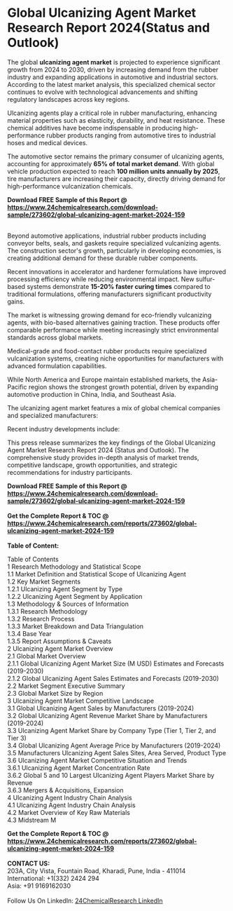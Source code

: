 <h1>Global Ulcanizing Agent Market Research Report 2024(Status and Outlook)</h1><p>The global <strong>ulcanizing agent market</strong> is projected to experience significant growth from 2024 to 2030, driven by increasing demand from the rubber industry and expanding applications in automotive and industrial sectors. According to the latest market analysis, this specialized chemical sector continues to evolve with technological advancements and shifting regulatory landscapes across key regions.</p><p>Ulcanizing agents play a critical role in rubber manufacturing, enhancing material properties such as elasticity, durability, and heat resistance. These chemical additives have become indispensable in producing high-performance rubber products ranging from automotive tires to industrial hoses and medical devices.</p><p>The automotive sector remains the primary consumer of ulcanizing agents, accounting for approximately <strong>65% of total market demand</strong>. With global vehicle production expected to reach <strong>100 million units annually by 2025</strong>, tire manufacturers are increasing their capacity, directly driving demand for high-performance vulcanization chemicals.</p><div><b>Download FREE Sample of this Report @ 
            <a href="https://www.24chemicalresearch.com/download-sample/273602/global-ulcanizing-agent-market-2024-159">
            https://www.24chemicalresearch.com/download-sample/273602/global-ulcanizing-agent-market-2024-159</a></b></div><br><p>Beyond automotive applications, industrial rubber products including conveyor belts, seals, and gaskets require specialized vulcanizing agents. The construction sector's growth, particularly in developing economies, is creating additional demand for these durable rubber components.</p><p>Recent innovations in accelerator and hardener formulations have improved processing efficiency while reducing environmental impact. New sulfur-based systems demonstrate <strong>15-20% faster curing times</strong> compared to traditional formulations, offering manufacturers significant productivity gains.</p><p>The market is witnessing growing demand for eco-friendly vulcanizing agents, with bio-based alternatives gaining traction. These products offer comparable performance while meeting increasingly strict environmental standards across global markets.</p><p>Medical-grade and food-contact rubber products require specialized vulcanization systems, creating niche opportunities for manufacturers with advanced formulation capabilities.</p><p>While North America and Europe maintain established markets, the Asia-Pacific region shows the strongest growth potential, driven by expanding automotive production in China, India, and Southeast Asia.</p><p>The ulcanizing agent market features a mix of global chemical companies and specialized manufacturers:</p><p>Recent industry developments include:</p><p>This press release summarizes the key findings of the Global Ulcanizing Agent Market Research Report 2024 (Status and Outlook). The comprehensive study provides in-depth analysis of market trends, competitive landscape, growth opportunities, and strategic recommendations for industry participants.</p><div><b>Download FREE Sample of this Report @ 
            <a href="https://www.24chemicalresearch.com/download-sample/273602/global-ulcanizing-agent-market-2024-159">
            https://www.24chemicalresearch.com/download-sample/273602/global-ulcanizing-agent-market-2024-159</a></b></div><br><div><b>Get the Complete Report & TOC @ 
            <a href="https://www.24chemicalresearch.com/reports/273602/global-ulcanizing-agent-market-2024-159">
            https://www.24chemicalresearch.com/reports/273602/global-ulcanizing-agent-market-2024-159</a></b></div><br>
            <b>Table of Content:</b><p>Table of Contents<br />
1 Research Methodology and Statistical Scope<br />
1.1 Market Definition and Statistical Scope of Ulcanizing Agent<br />
1.2 Key Market Segments<br />
1.2.1 Ulcanizing Agent Segment by Type<br />
1.2.2 Ulcanizing Agent Segment by Application<br />
1.3 Methodology & Sources of Information<br />
1.3.1 Research Methodology<br />
1.3.2 Research Process<br />
1.3.3 Market Breakdown and Data Triangulation<br />
1.3.4 Base Year<br />
1.3.5 Report Assumptions & Caveats<br />
2 Ulcanizing Agent Market Overview<br />
2.1 Global Market Overview<br />
2.1.1 Global Ulcanizing Agent Market Size (M USD) Estimates and Forecasts (2019-2030)<br />
2.1.2 Global Ulcanizing Agent Sales Estimates and Forecasts (2019-2030)<br />
2.2 Market Segment Executive Summary<br />
2.3 Global Market Size by Region<br />
3 Ulcanizing Agent Market Competitive Landscape<br />
3.1 Global Ulcanizing Agent Sales by Manufacturers (2019-2024)<br />
3.2 Global Ulcanizing Agent Revenue Market Share by Manufacturers (2019-2024)<br />
3.3 Ulcanizing Agent Market Share by Company Type (Tier 1, Tier 2, and Tier 3)<br />
3.4 Global Ulcanizing Agent Average Price by Manufacturers (2019-2024)<br />
3.5 Manufacturers Ulcanizing Agent Sales Sites, Area Served, Product Type<br />
3.6 Ulcanizing Agent Market Competitive Situation and Trends<br />
3.6.1 Ulcanizing Agent Market Concentration Rate<br />
3.6.2 Global 5 and 10 Largest Ulcanizing Agent Players Market Share by Revenue<br />
3.6.3 Mergers & Acquisitions, Expansion<br />
4 Ulcanizing Agent Industry Chain Analysis<br />
4.1 Ulcanizing Agent Industry Chain Analysis<br />
4.2 Market Overview of Key Raw Materials<br />
4.3 Midstream M</p><div><b>Get the Complete Report & TOC @ 
            <a href="https://www.24chemicalresearch.com/reports/273602/global-ulcanizing-agent-market-2024-159">
            https://www.24chemicalresearch.com/reports/273602/global-ulcanizing-agent-market-2024-159</a></b></div><br><b>CONTACT US:</b><br>
            203A, City Vista, Fountain Road, Kharadi, Pune, India - 411014<br>
            International: +1(332) 2424 294<br>
            Asia: +91 9169162030 <br><br>
            Follow Us On LinkedIn: <a href="https://www.linkedin.com/company/24chemicalresearch/">24ChemicalResearch LinkedIn</a>